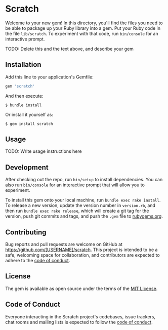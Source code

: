 # Scratch

Welcome to your new gem! In this directory, you'll find the files you need to be able to package up your Ruby library into a gem. Put your Ruby code in the file `lib/scratch`. To experiment with that code, run `bin/console` for an interactive prompt.

TODO: Delete this and the text above, and describe your gem

## Installation

Add this line to your application's Gemfile:

```ruby
gem 'scratch'
```

And then execute:

    $ bundle install

Or install it yourself as:

    $ gem install scratch

## Usage

TODO: Write usage instructions here

## Development

After checking out the repo, run `bin/setup` to install dependencies. You can also run `bin/console` for an interactive prompt that will allow you to experiment.

To install this gem onto your local machine, run `bundle exec rake install`. To release a new version, update the version number in `version.rb`, and then run `bundle exec rake release`, which will create a git tag for the version, push git commits and tags, and push the `.gem` file to [rubygems.org](https://rubygems.org).

## Contributing

Bug reports and pull requests are welcome on GitHub at https://github.com/[USERNAME]/scratch. This project is intended to be a safe, welcoming space for collaboration, and contributors are expected to adhere to the [code of conduct](https://github.com/[USERNAME]/scratch/blob/master/CODE_OF_CONDUCT.md).


## License

The gem is available as open source under the terms of the [MIT License](https://opensource.org/licenses/MIT).

## Code of Conduct

Everyone interacting in the Scratch project's codebases, issue trackers, chat rooms and mailing lists is expected to follow the [code of conduct](https://github.com/[USERNAME]/scratch/blob/master/CODE_OF_CONDUCT.md).
